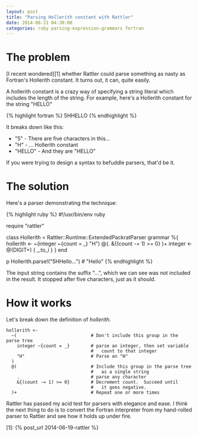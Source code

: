 ```yaml
---
layout: post
title: "Parsing Hollerith constant with Rattler"
date: 2014-06-21 04:30:00
categories: ruby parsing-expression-grammars fortran
---
```


# The problem

[I recent wondered][1] whether Rattler could parse something as nasty
as Fortran's Hollerith constant.  It turns out, it can, quite
easily.

A hollerith constant is a crazy way of specifying a string literal
which includes the length of the string.  For example, here's a Hollerith constant for the string "HELLO"

{% highlight fortran %}
      5HHELLO
{% endhighlight %}

It breaks down like this:

* "5" - There are five characters in this...
* "H" - ... Hollerith constant
* "HELLO" - And they are "HELLO"

If you were trying to design a syntax to befuddle parsers, that'd be
it.

# The solution

Here's a parser demonstrating the technique:

{% highlight ruby %}
#!/usr/bin/env ruby

require "rattler"

class Hollerith < Rattler::Runtime::ExtendedPackratParser
  grammar %{
    hollerith <- ~(integer ~{count = _} "H") @(. &{(count -= 1) >= 0} )+
    integer <- @(DIGIT+) { _.to_i }
  }
end

p Hollerith.parse!("5HHello...")     # "Hello"
{% endhighlight %}

The input string contains the suffix "...", which we can see was not
included in the result.  It stopped after five characters, just as it
should.

# How it works

Let's break down the definition of _hollerith_.

    hollerith <-
      ~(                            # Don't include this group in the parse tree
        integer ~{count = _}        # parse an integer, then set variable
                                    #   count to that integer
        "H"                         # Parse an "H"
      )
      @(                            # Include this group in the parse tree
                                    #   as a single string
        .                           # parse any character
        &{(count -= 1) >= 0}        # Decrement count.  Succeed until
                                    #   it goes negative.
      )+                            # Repeat one or more times

Rattler has passed my acid test for parsers with elegance and ease.  I
think the next thing to do is to convert the Fortran interpreter from
my hand-rolled parser to Rattler and see how it holds up under fire.

[1]: {% post_url 2014-06-19-rattler %}
